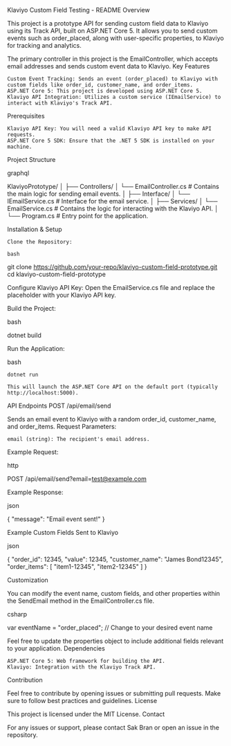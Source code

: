 Klaviyo Custom Field Testing - README
Overview

This project is a prototype API for sending custom field data to Klaviyo using its Track API, built on ASP.NET Core 5. It allows you to send custom events such as order_placed, along with user-specific properties, to Klaviyo for tracking and analytics.

The primary controller in this project is the EmailController, which accepts email addresses and sends custom event data to Klaviyo.
Key Features

    Custom Event Tracking: Sends an event (order_placed) to Klaviyo with custom fields like order_id, customer_name, and order_items.
    ASP.NET Core 5: This project is developed using ASP.NET Core 5.
    Klaviyo API Integration: Utilizes a custom service (IEmailService) to interact with Klaviyo's Track API.

Prerequisites

    Klaviyo API Key: You will need a valid Klaviyo API key to make API requests.
    ASP.NET Core 5 SDK: Ensure that the .NET 5 SDK is installed on your machine.

Project Structure

graphql

KlaviyoPrototype/
│
├── Controllers/
│   └── EmailController.cs  # Contains the main logic for sending email events.
│
├── Interface/
│   └── IEmailService.cs    # Interface for the email service.
│
├── Services/
│   └── EmailService.cs     # Contains the logic for interacting with the Klaviyo API.
│
└── Program.cs              # Entry point for the application.

Installation & Setup

    Clone the Repository:

    bash

git clone https://github.com/your-repo/klaviyo-custom-field-prototype.git
cd klaviyo-custom-field-prototype

Configure Klaviyo API Key: Open the EmailService.cs file and replace the placeholder with your Klaviyo API key.

Build the Project:

bash

dotnet build

Run the Application:

bash

    dotnet run

    This will launch the ASP.NET Core API on the default port (typically http://localhost:5000).

API Endpoints
POST /api/email/send

Sends an email event to Klaviyo with a random order_id, customer_name, and order_items.
Request Parameters:

    email (string): The recipient's email address.

Example Request:

http

POST /api/email/send?email=test@example.com

Example Response:

json

{
  "message": "Email event sent!"
}

Example Custom Fields Sent to Klaviyo

json

{
  "order_id": 12345,
  "value": 12345,
  "customer_name": "James Bond12345",
  "order_items": [
    "item1-12345",
    "item2-12345"
  ]
}

Customization

You can modify the event name, custom fields, and other properties within the SendEmail method in the EmailController.cs file.

csharp

var eventName = "order_placed";  // Change to your desired event name

Feel free to update the properties object to include additional fields relevant to your application.
Dependencies

    ASP.NET Core 5: Web framework for building the API.
    Klaviyo: Integration with the Klaviyo Track API.

Contribution

Feel free to contribute by opening issues or submitting pull requests. Make sure to follow best practices and guidelines.
License

This project is licensed under the MIT License.
Contact

For any issues or support, please contact Sak Bran or open an issue in the repository.
